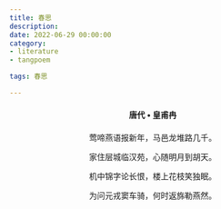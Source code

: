 ```yaml
---
title: 春思
description:
date: 2022-06-29 00:00:00
category:
- literature
- tangpoem

tags: 春思

---
```


<div id="poem-author">
唐代 • 皇甫冉
</div>
<div id="poem-body">
<p class="poem-paragraph">莺啼燕语报新年，马邑龙堆路几千。</p>
<p class="poem-paragraph">家住层城临汉苑，心随明月到胡天。</p>
<p class="poem-paragraph">机中锦字论长恨，楼上花枝笑独眠。</p>
<p class="poem-paragraph">为问元戎窦车骑，何时返旆勒燕然。</p>

</div>

<style>

#poem-author {
    width: 100%;
    text-align: center;
    margin: 20px 0;
    font-weight: bold;
}
#poem-body {
    width: 100%;
    text-align: center;
}
.poem-paragraph {
    font-family: "仿宋"
}

</style>